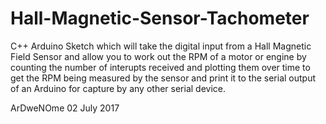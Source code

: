 # Hall-Magnetic-Sensor-Tachometer


C++ Arduino Sketch which will take the digital input from a Hall Magnetic Field Sensor
and allow you to work out the RPM of a motor or engine by counting the number of interupts 
received and plotting them over time to get the RPM being measured by the sensor and print
it to the serial output of an Arduino for capture by any other serial device.

ArDweNOme 02 July 2017
